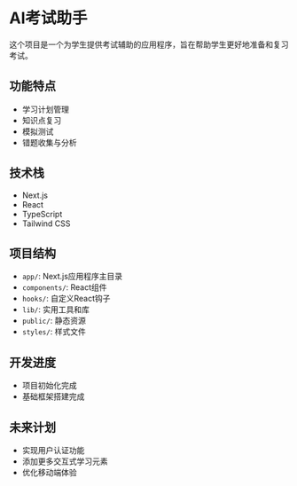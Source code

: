 # AI考试助手

这个项目是一个为学生提供考试辅助的应用程序，旨在帮助学生更好地准备和复习考试。

## 功能特点

- 学习计划管理
- 知识点复习
- 模拟测试
- 错题收集与分析

## 技术栈

- Next.js
- React
- TypeScript
- Tailwind CSS

## 项目结构

- `app/`: Next.js应用程序主目录
- `components/`: React组件
- `hooks/`: 自定义React钩子
- `lib/`: 实用工具和库
- `public/`: 静态资源
- `styles/`: 样式文件

## 开发进度

- 项目初始化完成
- 基础框架搭建完成

## 未来计划

- 实现用户认证功能
- 添加更多交互式学习元素
- 优化移动端体验 
